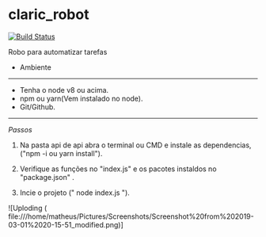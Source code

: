 # claric_robot
[![Build Status](https://travis-ci.org/matheusrcruz/claric_robot.svg?branch=master)](https://travis-ci.org/matheusrcruz/claric_robot)


Robo para automatizar tarefas 

* Ambiente
___________________________
* Tenha o node v8 ou acima.
* npm ou yarn(Vem instalado no node).
* Git/Github.
____________________________
*Passos*
 1) Na pasta api de api abra o terminal ou CMD e instale as dependencias, ("npm -i ou yarn install").

 2) Verifique as funções no "index.js" e os pacotes instaldos no "package.json" .

 3) Incie o projeto (" node index.js "). 
 
![Uploding ( file:///home/matheus/Pictures/Screenshots/Screenshot%20from%202019-03-01%2020-15-51_modified.png)]
 
 
 


